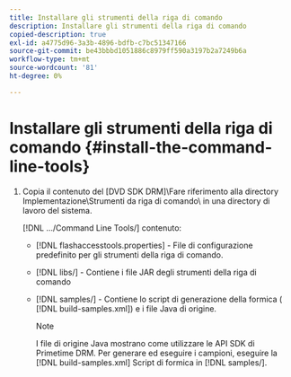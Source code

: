 ```yaml
---
title: Installare gli strumenti della riga di comando
description: Installare gli strumenti della riga di comando
copied-description: true
exl-id: a4775d96-3a3b-4896-bdfb-c7bc51347166
source-git-commit: be43bbbd1051886c8979ff590a3197b2a7249b6a
workflow-type: tm+mt
source-wordcount: '81'
ht-degree: 0%

---
```


# Installare gli strumenti della riga di comando {#install-the-command-line-tools}

1. Copia il contenuto del [DVD SDK DRM]\Fare riferimento alla directory Implementazione\Strumenti da riga di comando\ in una directory di lavoro del sistema.

   [!DNL .../Command Line Tools/] contenuto:

   * [!DNL flashaccesstools.properties] - File di configurazione predefinito per gli strumenti della riga di comando.
   * [!DNL libs/] - Contiene i file JAR degli strumenti della riga di comando
   * [!DNL samples/] - Contiene lo script di generazione della formica ( [!DNL build-samples.xml]) e i file Java di origine.

      >[!NOTE]
      >
      >I file di origine Java mostrano come utilizzare le API SDK di Primetime DRM. Per generare ed eseguire i campioni, eseguire la [!DNL build-samples.xml] Script di formica in [!DNL samples/].
